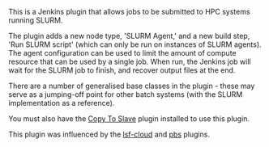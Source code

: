 This is a Jenkins plugin that allows jobs to be submitted to HPC systems running SLURM.

The plugin adds a new node type, 'SLURM Agent,' and a new build step, 'Run SLURM 
script' (which can only be run on instances of SLURM agents). The agent configuration
can be used to limit the amount of compute resource that can be 
used by a single job. When run, the Jenkins job will wait for the SLURM job to finish, 
and recover output files at the end.

There are a number of generalised base classes in the plugin - these may serve 
as a jumping-off point for other batch systems (with the SLURM implementation 
as a reference).

You must also have the [Copy To 
Slave](https://wiki.jenkins.io/display/JENKINS/Copy+To+Slave+Plugin) plugin 
installed to use this plugin.

This plugin was influenced by the 
[lsf-cloud](https://github.com/LaisvydasLT/lsf-cloud) and 
[pbs](https://github.com/biouno/pbs-plugin) plugins.